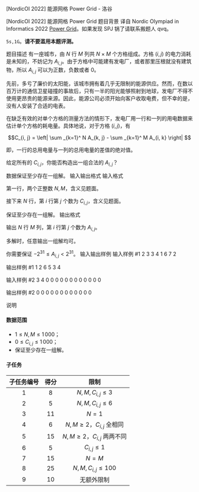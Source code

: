 



[NordicOI 2022] 能源网格 Power Grid - 洛谷














[NordicOI 2022] 能源网格 Power Grid
题目背景
译自 Nordic Olympiad in Informatics 2022  [Power Grid](https://noi22.kattis.com/contests/noi22/problems/powergrid)。如果发现 SPJ 锅了请联系搬题人 qvq。

$\texttt{5s,1G}$。**请不要滥用本题评测。**

题目描述
有一座城市，由 $N$ 行 $M$ 列共 $N\times M$ 个方格组成。方格 $(i,j)$ 的电力消耗是未知的，不妨记为 $A_{i,j}$。由于方格中可能建有发电厂，或者那里压根就没有建筑物，所以 $A_{i,j}$ 可以为正数，负数或者 $0$。

先前，多亏了廉价的太阳能，该城市拥有着几乎无限制的能源供应。然而，在数以百万计的通信卫星碰撞的事故后，只有一半的阳光能够照射到地球，发电厂不得不使用更昂贵的能源来源。因此，能源公司必须开始向客户收取电费，但不幸的是，没有人安装了合适的电表。

在缺乏有效的对单个方格的测量方法的情形下，发电厂用一行和一列的用电数据来估计单个方格的耗电量。具体地说，对于方格 $(i,j)$，有

$$C_{i, j} = \left|
    \sum _{k=1}^ N A_{k, j} - \sum _{k=1}^ M A_{i, k} \right| $$

即，一行的总用电量与一列的总用电量的差值的绝对值。

给定所有的 $C_{i,j}$，你能否构造出一组合法的 $A_{i,j}$？

数据保证至少存在一组解。
输入输出格式
输入格式

第一行，两个正整数 $N,M$，含义见题面。

接下来 $N$ 行，第 $i$ 行第 $j$ 个数为 $C_{i,j}$，含义见题面。

保证至少存在一组解。
输出格式

输出 $N$ 行 $M$ 列，第 $i$ 行第 $j$ 个数为 $A_{i,j}$。

多解时，任意输出一组解均可。

你需要保证 $-2^{31}\le A_{i,j}\lt 2^{31}$。
输入输出样例
输入样例 #1
2 3
3 4 1
6 7 2

输出样例 #1
1 2 6
5 3 4

输入样例 #2
3 4
0 0 0 0
0 0 0 0
0 0 0 0

输出样例 #2
0 0 0 0
0 0 0 0
0 0 0 0

说明
#### 数据范围

- $1\le N,M\le 1\, 000$；
- $0\le C_{i,j}\le 1\, 000$；
- 保证至少存在一组解。

#### 子任务

| 子任务编号 | 得分 | 限制 |
| :--: | :--: | :--: |
| $1$ | $8$ |  $N,M,C_{i,j}\le 3$ |
| $2$ | $5$ | $N,M,C_{i,j}\le 6$ |
| $3$ | $11$ | $N=1$ |
| $4$ | $6$ | $N,M\ge 2$，$C_{i,j}$ 全相同 |
| $5$ | $15$ | $N,M\ge 2$，$C_{i,j}$ 两两不同 |
| $6$ | $5$ | $C_{i,j}\le 1$ |
| $7$ | $15$ | $N=M$ |
| $8$ | $25$ | $N,M,C_{i,j}\le 100$ |
| $9$ | $10$ | 无额外限制 |







